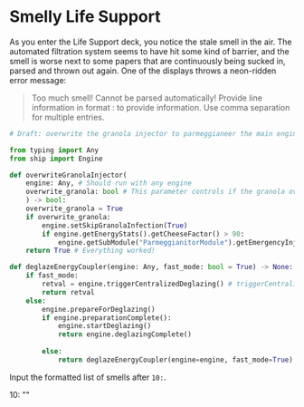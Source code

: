 # Smelly Life Support

As you enter the Life Support deck, you notice the stale smell in the air. The automated filtration system seems to have hit some kind of
barrier, and the smell is worse next to some papers that are continuously being sucked in, parsed and thrown out again. One of the displays
throws a neon-ridden error message:

> Too much smell! Cannot be parsed automatically! Provide line information in format <first-line>:<last-line> to provide information.
> Use comma separation for multiple entries.

``` py
# Draft: overwrite the granola injector to parmeggianeer the main engine

from typing import Any
from ship import Engine

def overwriteGranolaInjector(
    engine: Any, # Should run with any engine
    overwrite_granola: bool # This parameter controls if the granola overwrite should be triggered
    ) -> bool:
    overwrite_granola = True
    if overwrite_granola:
        engine.setSkipGranolaInfection(True)
        if engine.getEnergyStats().getCheeseFactor() > 90:
            engine.getSubModule("ParmeggianitorModule").getEmergencyInjector().initializeParmeggianitorization(needsVerification=False)
    return True # Everything worked!

def deglazeEnergyCoupler(engine: Any, fast_mode: bool = True) -> None:
    if fast_mode:
        retval = engine.triggerCentralizedDeglazing() # triggerCentralizedDeglazing returns True on success
        return retval
    else:
        engine.prepareForDeglazing()
        if engine.preparationComplete():
            engine.startDeglazing()
            return engine.deglazingComplete()
                
        else:
            return deglazeEnergyCoupler(engine=engine, fast_mode=True)
```

Input the formatted list of smells after `10:`.

<div class="key">
10: ""
</div>
